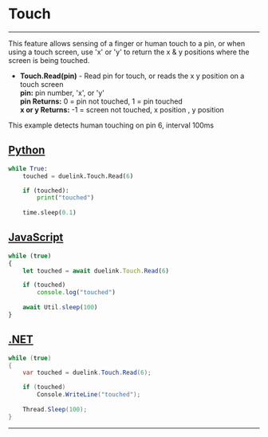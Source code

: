 # Touch

---

This feature allows sensing of a finger or human touch to a pin, or when using a touch screen, use 'x' or 'y' to return the x & y positions where the screen is being touched.

- **Touch.Read(pin)** - Read pin for touch, or reads the x y position on a touch screen   <br>
**pin:** pin number, 'x', or 'y' <br>
**pin Returns:** 0 = pin not touched, 1 = pin touched <br>
**x or y Returns:**  -1 = screen not touched, x position , y position

This example detects human touching on pin 6, interval 100ms

## [Python](#tab/py)
```py
while True:
    touched = duelink.Touch.Read(6)

    if (touched):
        print("touched")
                
    time.sleep(0.1)

```

## [JavaScript](#tab/js)
```js
while (true)
{
    let touched = await duelink.Touch.Read(6)

    if (touched)
        console.log("touched")
                
    await Util.sleep(100)
}
```

## [.NET](#tab/net)
```cs
while (true)
{
    var touched = duelink.Touch.Read(6);

    if (touched)
        Console.WriteLine("touched");
                
    Thread.Sleep(100);
}
```

---